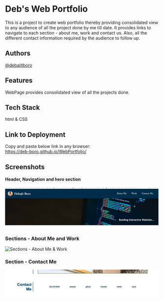 # Deb's Web Portfolio

This is a project to create web portfolio thereby providing consolidated view to any audience of all the project done by me till date. It provides links to navigate to each section - about me, work and contact us. Also, all the different contact information required by the audience to follow up.

## Authors

[@debajitboro](https://www.github.com/deb-boro)

## Features

WebPage provides consolidated view of all the projects done.

## Tech Stack

html & CSS

## Link to Deployment

Copy and paste below link in any browser:  
 https://deb-boro.github.io/WebPortfolio/

## Screenshots

#### Header, Navigation and hero section

![Header, Navigation and Hero Section](https://github.com/deb-boro/WebPortfolio/blob/main/assets/images/Screenshot-webportfolio-header-nav-hero.png?raw=true)

### Sections - About Me and Work

![Sections - About Me & Work](https://user-images.githubusercontent.com/100662344/184575448-6b51e26b-c349-4be1-a7d6-f86772073afc.png)

### Section - Contact Me

![Sections- Contact Me](https://github.com/deb-boro/WebPortfolio/blob/main/assets/images/Screenshot-webportfolio-contactme.png?raw=true)
